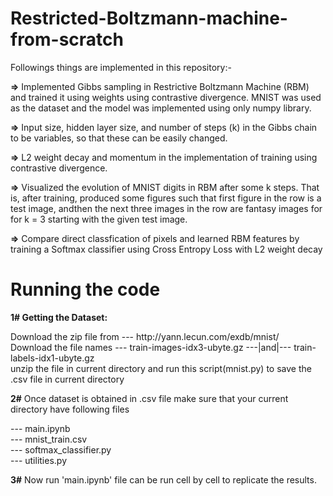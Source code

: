# Restricted-Boltzmann-machine-from-scratch
Followings things are implemented in this repository:-

<p><b>=></b> Implemented Gibbs sampling in Restrictive Boltzmann Machine (RBM) and trained it using
weights using contrastive divergence. MNIST was used as the dataset and the model was implemented using only numpy library.</p>
<p><b>=></b> Input size, hidden layer size, and number of steps (k) in the Gibbs chain to be variables, so that these can be easily changed.</p>
<p><b>=></b> L2 weight decay and momentum in the implementation of training using contrastive divergence.</p>
<p><b>=></b> Visualized the evolution of MNIST digits in RBM after some k steps. That is, after training, produced some figures such that first figure in the row is a test image, andthen the next three images in the row are fantasy images for for k = 3 starting with the given test image.</p>
<p><b>=></b> Compare direct classfication of pixels and learned RBM features by training a Softmax classifier using Cross Entropy Loss with L2 weight decay</b>

# Running the code

<b>1# Getting the Dataset:</b>


<p>Download the zip file from  ---    http://yann.lecun.com/exdb/mnist/ <br>
Download the file names  ---  train-images-idx3-ubyte.gz     ---|and|---       train-labels-idx1-ubyte.gz <br>
unzip the file in current directory and run this script(mnist.py) to save the .csv file in current directory</p>




<p><b>2#</b> Once dataset is obtained in .csv file make sure that your current directory have following files 

   --- main.ipynb<br>
   --- mnist_train.csv<br>
   --- softmax_classifier.py<br>
   --- utilities.py
 </p>   
   
<p><b>3#</b> Now run 'main.ipynb' file can be run cell by cell to replicate the results.</p>
   
   
  

